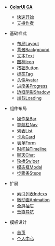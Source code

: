 <!--
 * @Descripttion: 
 * @version: V1.0
 * @Author: Xiaokang Lei
 * @email: lxk201808@163.com
 * @Date: 2022-11-28 16:30:51
 * @LastEditors: Xiaokang Lei
 * @LastEditTime: 2022-12-01 13:38:43
-->

- [**ColorUI GA**]()
  - [快速开始](README.md)
  - [支持作者](/other/support.md)

- 基础样式
  - [布局Layout](/base/layout.md)
  - [背景Background](/base/background.md)
  - [文本Text](/base/text.md)
  - [图标Icon](/base/icon.md)
  - [按钮Button](/base/button.md)
  - [标签Tag](/nodejs/base/debug-nodejs-with-chrome-devtools.md)
  - [头像Avatar](/_coverpage.md)
  - [进度条Progress](/_coverpage.md)
  - [边框阴影Shadow](/_coverpage.md)
  - [加载Loading](/_coverpage.md)

- 组件布局
  - [操作条Bar](/nodejs/module.md)
  - [导航栏Nav](/nodejs/modules/esm.md)
  - [列表List](/nodejs/events.md)
  - [卡片Card](/nodejs/crypto.md)
  - [表单Form](/nodejs/buffer.md)
  - [时间轴Timeline](/nodejs/process-threads.md)
  - [聊天Chat](/nodejs/console.md)
  - [轮播Swiper](/nodejs/net.md)
  - [模态框Modal](/nodejs/dns.md)
  - [步骤条Steps](/nodejs/cluster-base.md)

- 扩展
  - [索引列表Indexs](/nodejs/npm/private-chat-socketio.md)
  - [微动画Animation](/nodejs/npm/undici.md)
  - [全屏抽屉](/nodejs/npm/undici.md)
  - [垂直导航](/nodejs/npm/undici.md)

- 模板设计
  - [首页](/nodejs/logger.md)
  - [个人中心](/nodejs/IO.md)
